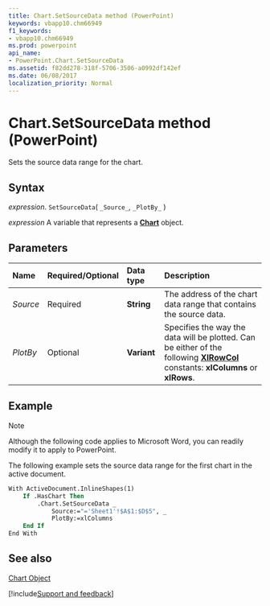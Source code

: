 ```yaml
---
title: Chart.SetSourceData method (PowerPoint)
keywords: vbapp10.chm66949
f1_keywords:
- vbapp10.chm66949
ms.prod: powerpoint
api_name:
- PowerPoint.Chart.SetSourceData
ms.assetid: f82dd278-318f-5706-3506-a0992df142ef
ms.date: 06/08/2017
localization_priority: Normal
---
```



# Chart.SetSourceData method (PowerPoint)

Sets the source data range for the chart.


## Syntax

_expression_. `SetSourceData`( `_Source_`, `_PlotBy_` )

_expression_ A variable that represents a **[Chart](PowerPoint.Chart.md)** object.


## Parameters



|Name|Required/Optional|Data type|Description|
|:-----|:-----|:-----|:-----|
| _Source_|Required|**String**|The address of the chart data range that contains the source data.|
| _PlotBy_|Optional|**Variant**|Specifies the way the data will be plotted. Can be either of the following  **[XlRowCol](PowerPoint.XlRowCol.md)** constants: **xlColumns** or **xlRows**.|

## Example




> [!NOTE] 
> Although the following code applies to Microsoft Word, you can readily modify it to apply to PowerPoint.

The following example sets the source data range for the first chart in the active document.




```vb
With ActiveDocument.InlineShapes(1)
    If .HasChart Then
        .Chart.SetSourceData _
            Source:="='Sheet1'!$A$1:$D$5", _
            PlotBy:=xlColumns
    End If
End With
```


## See also


[Chart Object](PowerPoint.Chart.md)

[!include[Support and feedback](~/includes/feedback-boilerplate.md)]